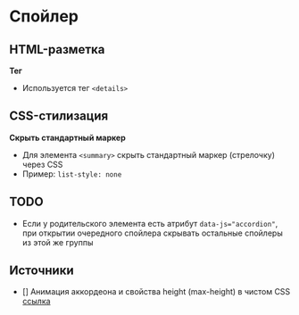 # Спойлер

## HTML-разметка
**Тег**
- Используется тег `<details>`


## CSS-стилизация
**Скрыть стандартный маркер**
- Для элемента `<summary>` скрыть стандартный маркер (стрелочку) через CSS
- Пример: `list-style: none`


## TODO
- Если у родительского элемента есть атрибут `data-js="accordion"`, при открытии очередного спойлера скрывать остальные спойлеры из этой же группы


## Источники
- [] Анимация аккордеона и свойства height (max-height) в чистом CSS [ссылка](https://habr.com/ru/post/669310/)

